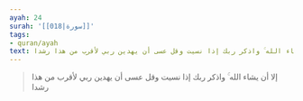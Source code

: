 ```yaml
---
ayah: 24
surah: '[[018|سورة]]'
tags:
- quran/ayah
text: إلا أن يشاء الله ۚ واذكر ربك إذا نسيت وقل عسى أن يهدين ربي لأقرب من هذا رشدا
---
```

> إلا أن يشاء الله ۚ واذكر ربك إذا نسيت وقل عسى أن يهدين ربي لأقرب من هذا رشدا
